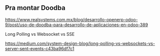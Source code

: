 ## Pra montar Doodba
https://www.realsystems.com.mx/blog/desarrollo-openerp-odoo-9/post/uso-de-doodba-para-desarrollo-de-aplicaciones-en-odoo-389


Long Polling vs Websocket vs SSE

https://medium.com/system-design-blog/long-polling-vs-websockets-vs-server-sent-events-c43ba96df7c1